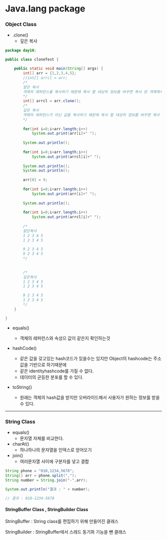 # Java.lang package

### Object Class

 * .clone()
   	* 깊은 복사

``` java
package day10;

public class cloneTest {

	public static void main(String[] args) {
		int[] arr = {1,2,3,4,5};
		//int[] arrcl = arr;
        /*
        얕은 복사 
        객체의 레퍼런스를 복사하기 때문에 복사 할 대상의 정보를 바꾸면 복사 된 객체에서도 변경된다.
        */
		int[] arrcl = arr.clone();
        /*
        깊은 복사 
        객체의 레퍼런스가 아닌 값을 복사하기 때문에 복사 할 대상의 정보를 바꾸면 복사 된 객체에서는 변		  경되지 않는다.
        */
		
		for(int i=0;i<arr.length;i++)
			System.out.print(arr[i]+" ");
		
		System.out.println();
		
		for(int i=0;i<arr.length;i++)
			System.out.print(arrcl[i]+" ");
		
		System.out.println();
		System.out.println();
		
		arr[0] = 9;
		
		for(int i=0;i<arr.length;i++)
			System.out.print(arr[i]+" ");
		
		System.out.println();
		
		for(int i=0;i<arr.length;i++)
			System.out.print(arrcl[i]+" ");
        
        /*
        얕은복사
        1 2 3 4 5 
        1 2 3 4 5 

        9 2 3 4 5 
        9 2 3 4 5 
        */
        
        
        /* 
        깊은복사
        1 2 3 4 5 
        1 2 3 4 5 

        9 2 3 4 5 
        1 2 3 4 5 
        */
	}

}

```

* equals()
  * 객체의 레퍼런스와 속성으 값이 같은지 확인하는것
* hashCode()
  * 같은 값을 갖고있는 hash코드가 있을수는 있지만 Object의 hashcode는 주소값을 기반으로 하기때문에
  * 같은 identityhashcode를 가질 수 없다.
  * 데이터의 균등한 분포를 할 수 있다.

* toString()
  * 원래는 객체의 hash값을 받지만 오버라이드해서 사용자가 원하는 정보를 받을 수 있다.

---

### String Class

* equals()
  * 문자열 자체를 비교한다.
* charAt()
  * 하나하나의 문자열을 인덱스로 얻어오기
* join()
  * 여러문자열 사이에 구분자를 넣고 결합

```java
String phone = "010,1234,5678";
String[] arr = phone.split(",");
String number = String.join("-",arr);

System.out.println("결과 : " + number);

// 결과 : 010-1234-5678
```

#### StringBuffer Class , StringBuilder Class

StringBuffer : String class를 편집하기 위해 만들어진 클래스

StringBuilder : StringBuffer에서 스레드 동기화 기능을 뺀 클래스



